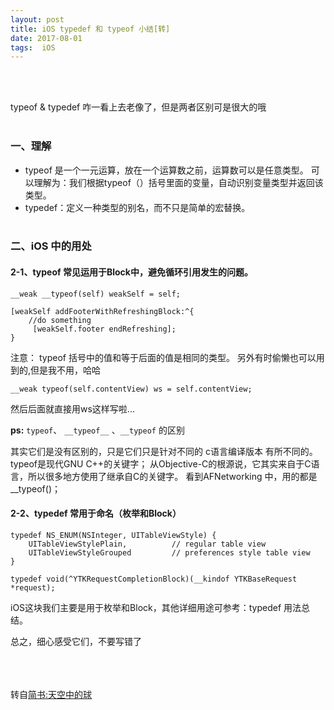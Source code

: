 ```yaml
---
layout: post
title: iOS typedef 和 typeof 小结[转]
date: 2017-08-01
tags:  iOS   
---
```


<br><br>

typeof & typedef 咋一看上去老像了，但是两者区别可是很大的哦
<br><br>

### 一、理解

* typeof 是一个一元运算，放在一个运算数之前，运算数可以是任意类型。
可以理解为：我们根据typeof（）括号里面的变量，自动识别变量类型并返回该类型。
* typedef：定义一种类型的别名，而不只是简单的宏替换。
<br><br>

### 二、iOS 中的用处

#### 2-1、typeof 常见运用于Block中，避免循环引用发生的问题。

```
__weak __typeof(self) weakSelf = self;
```

```
[weakSelf addFooterWithRefreshingBlock:^{
    //do something
     [weakSelf.footer endRefreshing];
}
```

注意： typeof 括号中的值和等于后面的值是相同的类型。
另外有时偷懒也可以用到的,但是我不用，哈哈

```
__weak typeof(self.contentView) ws = self.contentView;
```

然后后面就直接用ws这样写啦...

**ps:**  ```typeof```、 ```__typeof__``` 、```__typeof``` 的区别

其实它们是没有区别的，只是它们只是针对不同的 c语言编译版本 有所不同的。
typeof是现代GNU C++的关键字；
从Objective-C的根源说，它其实来自于C语言，所以很多地方使用了继承自C的关键字。
看到AFNetworking 中，用的都是__typeof()；

#### 2-2、typedef 常用于命名（枚举和Block）

```
typedef NS_ENUM(NSInteger, UITableViewStyle) {
    UITableViewStylePlain,          // regular table view
    UITableViewStyleGrouped         // preferences style table view
}
```
```
typedef void(^YTKRequestCompletionBlock)(__kindof YTKBaseRequest *request);
```

iOS这块我们主要是用于枚举和Block，其他详细用途可参考：typedef 用法总结。

总之，细心感受它们，不要写错了

<br><br><br>
转自[简书:天空中的球](http://www.jianshu.com/p/f1c0f4aaa63a)


